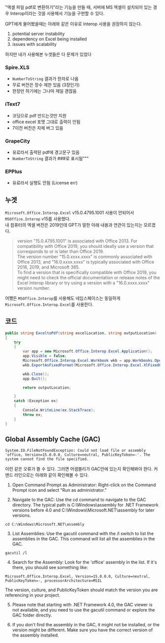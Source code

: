 "엑셀 파일 pdf로 변환하기"라는 기능을 만들 때, 서버에 MS 엑셀이 설치되어 있는 경우 Interop이라는 것을 사용해서 기능을 구현할 수 있다.

GPT에게 물어봤을때는 아래와 같은 이유로 Interop 사용을 권장하지 않는다. 
1. potential server instability
2. dependency on Excel being installed
3. issues with scalability

하지만 내가 사용해본 누겟들은 다 문제가 있었다

### Spire.XLS
- `NumberToString` 결과가 한자로 나옴
- 무료 버전은 장수 제한 있음 (3장인가)
- 한장만 하기에는 그나마 제일 괜찮음
### iText7 
- 코딩으로 pdf 만드는것만 지원
- office excel 포맷 그대로 출력이 안됨
- 7이전 버전은 자체 버그 있음
### GrapeCity 
- 유료라서 출력된 pdf에 경고문구 있음
- `NumberToString` 결과가 ###로 표시됨"""
### EPPlus 
- 유료라서 실행도 안됨 (License err)

## 누겟
`Microsoft.Office.Interop.Excel` v15.0.4795.1001 사용이 안되어서 `MSOffice.Interop` v15를 사용했다.  
내 컴퓨터의 엑셀 버전은 2019인데 GPT가 말한 아래 내용과 연관이 있는지는 모르겠다.

> version "15.0.4795.1001" is associated with Office 2013. For compatibility with Office 2019, you should ideally use a version that corresponds to or is later than Office 2019.  
The version number "15.0.xxxx.xxxx" is commonly associated with Office 2013, and "16.0.xxxx.xxxx" is typically associated with Office 2016, 2019, and Microsoft 365.  
To find a version that is specifically compatible with Office 2019, you might need to check the official documentation or release notes of the Excel Interop library or try using a version with a "16.0.xxxx.xxxx" version number.  

어쨌든 `MSOffice.Interop`를 사용해도 네임스페이스는 동일하게 `Microsoft.Office.Interop.Excel`를 사용한다.

## 코드

```cs
public string ExceltoPdf(string excelLocation, string outputLocation)
{
    try
    {
        var app = new Microsoft.Office.Interop.Excel.Application();
        app.Visible = false;
        Microsoft.Office.Interop.Excel.Workbook wkb = app.Workbooks.Open(excelLocation);
        wkb.ExportAsFixedFormat(Microsoft.Office.Interop.Excel.XlFixedFormatType.xlTypePDF, outputLocation);

        wkb.Close();
        app.Quit();

        return outputLocation;

    }
    catch (Exception ex)
    {
        Console.WriteLine(ex.StackTrace);
        throw ex;
    }
}
```

## Global Assembly Cache (GAC)
```
System.IO.FileNotFoundException: Could not load file or assembly 'office, Version=15.0.0.0, Culture=neutral, PublicKeyToken=-'. The system cannot find the file specified.
```
이런 같은 오류가 뜰 수 있다. 그러면 어셈블리가 GAC안에 있는지 확인해봐야 한다. 커맨드 라인으로는 아래와 같이 확인해볼 수 있다.

1. Open Command Prompt as Administrator:
Right-click on the Command Prompt icon and select "Run as administrator."

2. Navigate to the GAC:
Use the cd command to navigate to the GAC directory. The typical path is C:\Windows\assembly for .NET Framework versions before 4.0 and C:\Windows\Microsoft.NET\assembly for later versions.
```
cd C:\Windows\Microsoft.NET\assembly
```

3. List Assemblies:
Use the gacutil command with the /l switch to list the assemblies in the GAC.
This command will list all the assemblies in the GAC.
```
gacutil /l
```
4. Search for the Assembly:
Look for the 'office' assembly in the list. If it's there, you should see something like:

```
Microsoft.Office.Interop.Excel, Version=15.0.0.0, Culture=neutral, PublicKeyToken=-, processorArchitecture=MSIL
```
The version, culture, and PublicKeyToken should match the version you are referencing in your project.

5. Please note that starting with .NET Framework 4.0, the GAC viewer is not available, and you need to use the gacutil command or explore the GAC folder directly.

6. If you don't find the assembly in the GAC, it might not be installed, or the version might be different. Make sure you have the correct version of the assembly installed.

